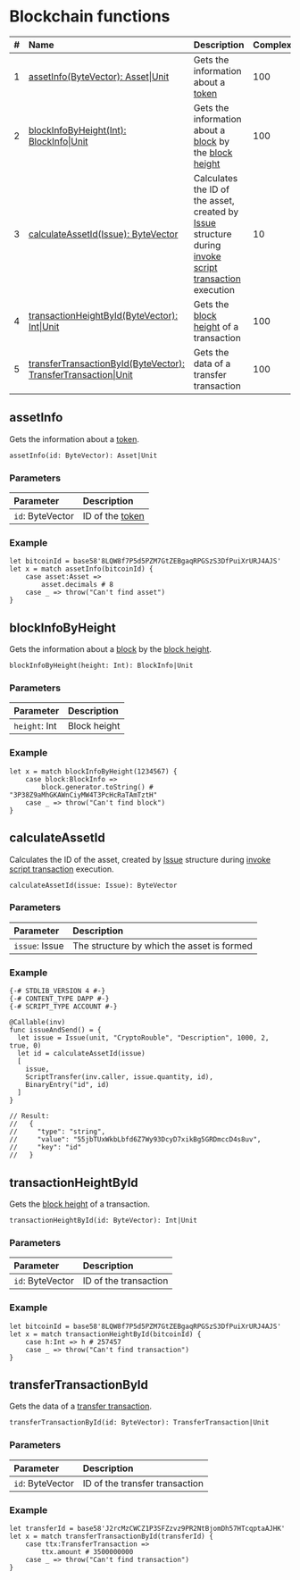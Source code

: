 # Blockchain functions

|   #  | Name | Description | Complexity |
| :--- | :--- | :--- | :--- |
|   1  | [assetInfo(ByteVector): Аsset&#124;Unit](#assetinfo) | Gets the information about a [token](/en/blockchain/token) | 100 |
|   2  | [blockInfoByHeight(Int): BlockInfo&#124;Unit](#blockinfobyheight) | Gets the information about a [block](/en/blockchain/block) by the [block height](/en/blockchain/block/block-height) | 100 |
|   3  | [calculateAssetId(Issue): ByteVector](#calculateassetid) | Calculates the ID of the asset, created by [Issue](/en/ride/structures/common-structures/issue) structure during [invoke script transaction](/en/blockchain/transaction-type/invoke-script-transaction) execution | 10 |
|   4  | [transactionHeightById(ByteVector): Int&#124;Unit](#transactionheightbyid) | Gets the [block height](/en/blockchain/block/block-height) of a transaction | 100 |
|   5  | [transferTransactionById(ByteVector): TransferTransaction&#124;Unit](#transfertransactionbyid) | Gets the data of a transfer transaction | 100 |

## assetInfo

Gets the information about a [token](/en/blockchain/token).

```
assetInfo(id: ByteVector): Аsset|Unit
```

### Parameters

| Parameter | Description |
| :--- | :--- |
| `id`: ByteVector | ID of the [token](/en/blockchain/token) |

### Example

```
let bitcoinId = base58'8LQW8f7P5d5PZM7GtZEBgaqRPGSzS3DfPuiXrURJ4AJS'
let x = match assetInfo(bitcoinId) {
    case asset:Asset =>
        asset.decimals # 8
    case _ => throw("Can't find asset")
}
```


## blockInfoByHeight

Gets the information about a [block](/en/blockchain/block) by the [block height](/en/blockchain/block/block-height).

```
blockInfoByHeight(height: Int): BlockInfo|Unit
```

### Parameters

| Parameter | Description |
| :--- | :--- |
| `height`: Int | Block height |

### Example

```
let x = match blockInfoByHeight(1234567) {
    case block:BlockInfo =>
        block.generator.toString() # "3P38Z9aMhGKAWnCiyMW4T3PcHcRaTAmTztH"
    case _ => throw("Can't find block")
}
```

## calculateAssetId

Calculates the ID of the asset, created by [Issue](/en/ride/structures/common-structures/issue) structure during [invoke script transaction](/en/blockchain/transaction-type/invoke-script-transaction) execution.

```
calculateAssetId(issue: Issue): ByteVector
```

### Parameters

| Parameter | Description |
| :--- | :--- |
| `issue`: Issue | The structure by which the asset is formed |

### Example

```
{-# STDLIB_VERSION 4 #-}
{-# CONTENT_TYPE DAPP #-}
{-# SCRIPT_TYPE ACCOUNT #-}
  
@Callable(inv)
func issueAndSend() = {
  let issue = Issue(unit, "CryptoRouble", "Description", 1000, 2, true, 0)
  let id = calculateAssetId(issue)
  [
    issue,
    ScriptTransfer(inv.caller, issue.quantity, id),
    BinaryEntry("id", id)
  ]
}
 
// Result:
//   {
//     "type": "string",
//     "value": "55jbTUxWkbLbfd6Z7Wy93DcyD7xikBg5GRDmccD4s8uv",
//     "key": "id"
//   }
```

## transactionHeightById

Gets the [block height](/en/blockchain/block/block-height) of a transaction.

```
transactionHeightById(id: ByteVector): Int|Unit
```

### Parameters

| Parameter | Description |
| :--- | :--- |
| `id`: ByteVector | ID of the transaction |

### Example

```
let bitcoinId = base58'8LQW8f7P5d5PZM7GtZEBgaqRPGSzS3DfPuiXrURJ4AJS'
let x = match transactionHeightById(bitcoinId) {
    case h:Int => h # 257457
    case _ => throw("Can't find transaction")
}
```

## transferTransactionById

Gets the data of a [transfer transaction](/en/blockchain/transaction-type/transfer-transaction).

```
transferTransactionById(id: ByteVector): TransferTransaction|Unit
```

### Parameters

| Parameter | Description |
| :--- | :--- |
| `id`: ByteVector | ID of the transfer transaction |

### Example

```
let transferId = base58'J2rcMzCWCZ1P3SFZzvz9PR2NtBjomDh57HTcqptaAJHK'
let x = match transferTransactionById(transferId) {
    case ttx:TransferTransaction =>
        ttx.amount # 3500000000
    case _ => throw("Can't find transaction")
}
```
